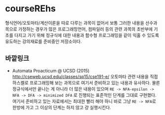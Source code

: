 # courseREhs
형식언어/오토마타/계산이론을 따로 다루는 과목이 없어서
보통 그러한 내용을 선수과목으로 가정하는 경우가 많은
프로그래밍언어, 컴파일러 등의 관련 과목의 초반부에 기초를 다지고 가기 위해
정규식에 대한 내용과 함수형 프로그래밍을 같이 익훌 수 있도록 유도하는 강의재료를 준비중인 저장소이다.

## 바깥링크

* Automata Proacticum @ UCSD (2015) http://cseweb.ucsd.edu/classes/sp15/cse191-e/
  오토마타 관련 내용을 직접 하스켈로 프로그래밍해 보는 과목으로
  여기서 준비하고 있는 내용과 유사하다. 물론 정규식에서만 끝나는 게 아니라 더 많은 내용이 있으며
  `RE -> NFA-epsilon -> NFA -> DFA -> minimized DFA`
  로 진행되는 표준적인 단계를 그대로 구현했다.
  여기서 준비하고 있는 자료에서는 최대한 빨리 해야 하니 바로 그냥 `RE -> NFA`로 한방에 가고
  그 이상의 단계는 하지 않고 걍 실행시킨다.
